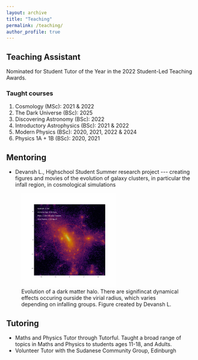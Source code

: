 ```yaml
---
layout: archive
title: "Teaching"
permalink: /teaching/
author_profile: true
---
```



Teaching Assistant
------

  Nominated for Student Tutor of the Year in the 2022 Student-Led Teaching Awards.

### Taught courses
  
  1. Cosmology (MSc): 2021 & 2022
  2. The Dark Universe (BSc): 2025
  3. Discovering Astronomy (BSc): 2022
  4. Introductory Astrophysics (BSc): 2021 & 2022
  5. Modern Physics (BSc): 2020, 2021, 2022 & 2024
  6. Physics 1A + 1B (BSc): 2020, 2021



Mentoring
-----

* Devansh L., Highschool Student
  Summer research project --- creating figures and movies of the evolution of galaxy clusters, in particular the infall region, in cosmological simulations
 <figure>
  <img alt="My Image" src="/files/halo_evolution.gif" style="width:250px;">
  <figcaption>Evolution of a dark matter halo. There are signifincat dynamical effects occuring ourside the virial radius, which varies depending on infalling groups. Figure created by Devansh L.</figcaption>
</figure>

Tutoring
-----
* Maths and Physics Tutor through Tutorful. 
  Taught a broad range of topics in Maths and Physics to students ages 11-18, and Adults.
* Volunteer Tutor with the Sudanese Community Group, Edinburgh
